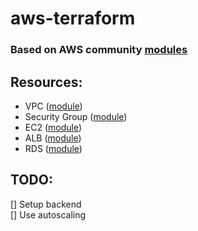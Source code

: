 # aws-terraform
### Based on AWS community [modules][community]

## Resources:  
  - VPC ([module][vpc])
  - Security Group ([module][sg])
  - EC2 ([module][ec2])
  - ALB ([module][alb])
  - RDS ([module][rds])







## TODO:
[] Setup backend  
[] Use autoscaling 


[vpc]: https://github.com/terraform-aws-modules/terraform-aws-vpc
[ec2]: https://github.com/terraform-aws-modules/terraform-aws-ec2-instance
[alb]: https://github.com/terraform-aws-modules/terraform-aws-alb
[rds]: https://github.com/terraform-aws-modules/terraform-aws-rds
[sg]:  https://github.com/terraform-aws-modules/terraform-aws-security-group
[community]: https://github.com/terraform-aws-modules